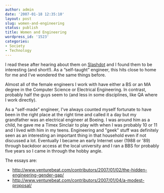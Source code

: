```yaml
---
author: admin
date: '2007-01-18 12:35:10'
layout: post
slug: women-and-engineering
status: publish
title: Women and Engineering
wordpress_id: '1523'
categories:
- Society
- Technology
---
```

I read these after hearing about them on <a href="http://www.slashdot.org">Slashdot</a> and I found them to be interesting (and short!). As a “self-taught” engineer, this hits close to home for me and I’ve wondered the same things before.

Almost all of the female engineers I work with have either a BS or an MA degree in the Computer Science or Electrical Engineering. In contrast, probably half the guys seem to (and less in some disciplines, like QA where I work directly).

As a "self-made" engineer, I've always counted myself fortunate to have been in the right place at the right time and called it a day but my grandfather was an electrical engineer at Boeing. I was around him as a child, he gave me a Timex Sinclair to play with when I was probably 10 or 11 and I lived with him in my teens. Engineering and "geek" stuff was definitely seen as an interesting an important thing in that household even if not discussed a lot. Eventually I became an early Internet user (1988 or '89) through backdoor access at the local university and I ran a BBS for probably five years so I came in through the hobby angle.

The essays are:
<ul>
	<li><a href="http://www.venturebeat.com/contributors/2007/01/02/the-hidden-engineering-gender-gap/">http://www.venturebeat.com/contributors/2007/01/02/the-hidden-engineering-gender-gap/</a></li>
	<li><a href="http://www.venturebeat.com/contributors/2007/01/04/a-modest-proposal/">http://www.venturebeat.com/contributors/2007/01/04/a-modest-proposal/</a></li>
</ul>
